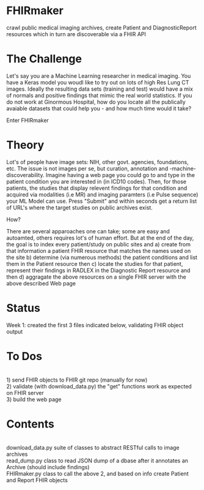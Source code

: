 # FHIRmaker
crawl public medical imaging archives, create Patient and DiagnosticReport resources which in turn are discoverable via a FHIR API

# The Challenge
Let's say you are a Machine Learning researcher in medical imaging. You have a Keras model you woudl like to try out on lots of high Res Lung CT images. Ideally the resulting data sets (training and test) would have a mix of normals and positive findings that mimic the real world statistics. If you do not work at Ginormous Hospital, how do you locate all the publically avaiable datasets that could help you - and how much time would it take?

Enter FHIRmaker

# Theory
Lot's of people have image sets: NIH, other govt. agencies, foundations, etc. The issue is not images per se, but curation, annotation and -machine- discoverability. Imagine having a web page you could go to and type in the patient condition you are interested in (in ICD10 codes). Then, for those patients, the studies that display relevent findings for that condition and acquired via modalities (i.e MR) and imaging paramters (i.e Pulse sequence) your ML Model can use. Press "Submit" and within seconds get a return list of URL's where the target studies on public archives exist.

How?

There are several apparoaches one can take; some are easy and autoamted, others requires lot's of human effort. But at the end of the day, the goal is to index every patient/study on public sites and
a) create from that information a patient FHIR resource that matches the names used on the site
b) determine (via numerous methods) the patient conditions and list them in the Patient resource then
c) locate the studies for that patient, represent their findings in RADLEX in the Diagnostic Report resource and then
d) aggragate the above resources on a single FHIR server with the above described Web page

# Status
Week 1: created the first 3 files indicated below, validating FHIR object output

# To Dos
<br>1) send FHIR objects to FHIR git repo (manually for now)
<br>2) validate (with download_data.py) the "get" functions work as expected on FHIR server
<br>3) build the web page

# Contents
<br>download_data.py	suite of classes to abstract RESTful calls to image archives
<br>read_dump.py			class to read JSON dump of a dbase after it annotates an Archive (should include findings)
<br>FHIRmaker.py			class to call the above 2, and based on info create Patient and Report FHIR objects

